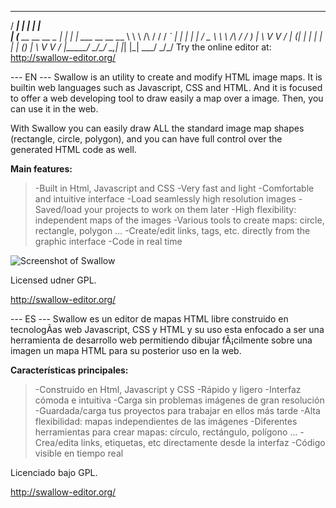 
   _____                      _   _                    
  / ____|                    | | | |                   
 | (___   __      __   __ _  | | | |   ___   __      __
  \___ \  \ \ /\ / /  / _` | | | | |  / _ \  \ \ /\ / /
  ____) |  \ V  V /  | (_| | | | | | | (_) |  \ V  V / 
 |_____/    \_/\_/    \__,_| |_| |_|  \___/    \_/\_/ 
Try the online editor at: http://swallow-editor.org/
 

 --- EN ---
Swallow is an utility to create and modify HTML image maps. It is builtin web languages such as 
Javascript, CSS and HTML. And it is focused to offer a web developing tool to draw easily a map 
over a image. Then, you can use it in the web.

With Swallow you can easily draw ALL the standard image map shapes (rectangle, circle, polygon), 
and you can have full control over the generated HTML code as well.

**Main features:**

>  -Built in Html, Javascript and CSS
   -Very fast and light
   -Comfortable and intuitive interface
   -Load seamlessly high resolution images
   -Saved/load your projects to work on them later
   -High flexibility: independent maps of the images
   -Various tools to create maps: circle, rectangle, polygon …
   -Create/edit links, tags, etc. directly from the graphic interface
   -Code in real time
   
  ![Screenshot of Swallow](http://swallow-editor.org/en/img/cap2.png)

Licensed udner GPL.

http://swallow-editor.org/

--- ES ---
Swallow es un editor de mapas HTML libre construido en tecnologÃ­as web Javascript, CSS y HTML 
y su uso esta enfocado a ser una herramienta de desarrollo web permitiendo dibujar fÃ¡cilmente 
sobre una imagen un mapa HTML para su posterior uso en la web.

**Características principales:**

>  -Construido en Html, Javascript y CSS
   -Rápido y ligero
   -Interfaz cómoda e intuitiva
   -Carga sin problemas imágenes de gran resolución
   -Guardada/carga tus proyectos para trabajar en ellos más tarde
   -Alta flexibilidad: mapas independientes de las imágenes
   -Diferentes herramientas para crear mapas: círculo, rectángulo, polígono …
   -Crea/edita links, etiquetas, etc directamente desde la interfaz
   -Código visible en tiempo real


Licenciado bajo GPL.

http://swallow-editor.org/
